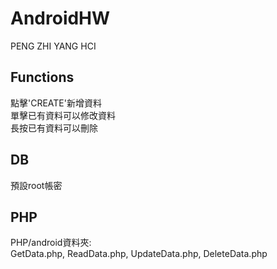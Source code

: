 # AndroidHW
 PENG ZHI YANG HCI

## Functions
點擊'CREATE'新增資料<br>
單擊已有資料可以修改資料<br>
長按已有資料可以刪除<br>

## DB
預設root帳密

## PHP
PHP/android資料夾:<br>
GetData.php, ReadData.php, UpdateData.php, DeleteData.php

